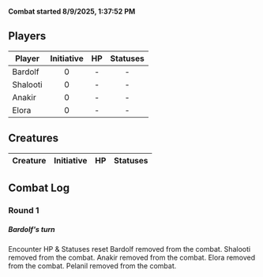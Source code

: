 **Combat started 8/9/2025, 1:37:52 PM**


## Players
| Player | Initiative | HP | Statuses |
| --- | :-: | :-: | :-: |
| Bardolf | 0 | - | - |
| Shalooti | 0 | - | - |
| Anakir | 0 | - | - |
| Elora | 0 | - | - |
## Creatures
| Creature | Initiative  | HP | Statuses |
| --- | :-: | :-: | :-: |


## Combat Log

### Round 1

##### Bardolf's turn
Encounter HP & Statuses reset
Bardolf removed from the combat.
Shalooti removed from the combat.
Anakir removed from the combat.
Elora removed from the combat.
Pelanil removed from the combat.
